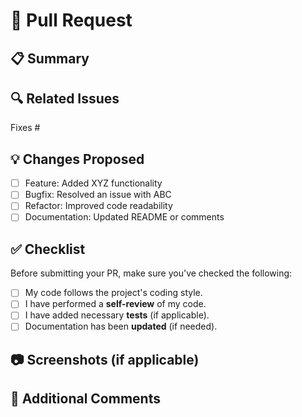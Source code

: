 # 🚀 Pull Request

## 📋 Summary
<!-- Provide a brief explanation of the changes. What problem does this PR fix? -->

## 🔍 Related Issues
<!-- Link to related issues, e.g., "Fixes #123" or "Closes #456" -->
Fixes #

## 💡 Changes Proposed
<!-- List major changes in this PR -->
- [ ] Feature: Added XYZ functionality
- [ ] Bugfix: Resolved an issue with ABC
- [ ] Refactor: Improved code readability
- [ ] Documentation: Updated README or comments

## ✅ Checklist
Before submitting your PR, make sure you've checked the following:

- [ ] My code follows the project's coding style.
- [ ] I have performed a **self-review** of my code.
- [ ] I have added necessary **tests** (if applicable).
- [ ] Documentation has been **updated** (if needed).

## 📷 Screenshots (if applicable)
<!-- Add screenshots or GIFs if visual changes were made. -->

## 💬 Additional Comments
<!-- Any additional context or thoughts? -->
